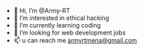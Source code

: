 - 👋 Hi, I’m @Army-RT
- 👀 I’m interested in ethical hacking
- 🌱 I’m currently learning coding
- 💞️ I’m looking for web development jobs
- 📫 u can reach me armyrtmena@gmail.com

<!---
Army-RT/Army-RT is a ✨ special ✨ repository because its `README.md` (this file) appears on your GitHub profile.
You can click the Preview link to take a look at your changes.
--->
